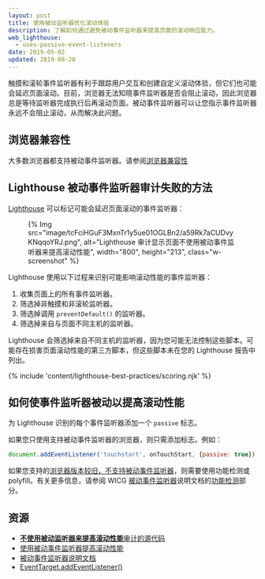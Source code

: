 ```yaml
---
layout: post
title: 使用被动监听器优化滚动体验
description: 了解如何通过避免被动事件监听器来提高页面的滚动响应能力。
web_lighthouse:
  - uses-passive-event-listeners
date: 2019-05-02
updated: 2019-08-28
---
```


触摸和滚轮事件监听器有利于跟踪用户交互和创建自定义滚动体验，但它们也可能会延迟页面滚动。目前，浏览器无法知晓事件监听器是否会阻止滚动，因此浏览器总是等待监听器完成执行后再滚动页面。被动事件监听器可以让您指示事件监听器永远不会阻止滚动，从而解决此问题。

## 浏览器兼容性

大多数浏览器都支持被动事件监听器。请参阅[浏览器兼容性](https://developer.mozilla.org/docs/Web/API/EventTarget/addEventListener#Browser_compatibility)

## Lighthouse 被动事件监听器审计失败的方法

[Lighthouse](https://developers.google.com/web/tools/lighthouse/) 可以标记可能会延迟页面滚动的事件监听器：

<figure class="w-figure">{% Img src="image/tcFciHGuF3MxnTr1y5ue01OGLBn2/a59Rk7aCUDvyKNqqoYRJ.png", alt="Lighthouse 审计显示页面不使用被动事件监听器来提高滚动性能", width="800", height="213", class="w-screenshot" %}</figure>

Lighthouse 使用以下过程来识别可能影响滚动性能的事件监听器：

1. 收集页面上的所有事件监听器。
2. 筛选掉非触摸和非滚轮监听器。
3. 筛选掉调用 `preventDefault()` 的监听器。
4. 筛选掉来自与页面不同主机的监听器。

Lighthouse 会筛选掉来自不同主机的监听器，因为您可能无法控制这些脚本。可能存在损害页面滚动性能的第三方脚本，但这些脚本未在您的 Lighthouse 报告中列出。

{% include 'content/lighthouse-best-practices/scoring.njk' %}

## 如何使事件监听器被动以提高滚动性能

为 Lighthouse 识别的每个事件监听器添加一个 `passive` 标志。

如果您只使用支持被动事件监听器的浏览器，则只需添加标志。例如：

```js
document.addEventListener('touchstart', onTouchStart, {passive: true});
```

如果您支持的[浏览器版本较旧，不支持被动事件监听器](https://developer.mozilla.org/docs/Web/API/EventTarget/addEventListener#Browser_compatibility)，则需要使用功能检测或 polyfill。有关更多信息，请参阅 WICG [被动事件监听器](https://github.com/WICG/EventListenerOptions/blob/gh-pages/explainer.md)说明文档的[功能检测](https://github.com/WICG/EventListenerOptions/blob/gh-pages/explainer.md#feature-detection)部分。

## 资源

- [**不使用被动监听器来提高滚动性能**审计的源代码](https://github.com/GoogleChrome/lighthouse/blob/master/lighthouse-core/audits/dobetterweb/uses-passive-event-listeners.js)
- [使用被动事件监听器提高滚动性能](https://developers.google.com/web/updates/2016/06/passive-event-listeners)
- [被动事件监听器说明文档](https://github.com/WICG/EventListenerOptions/blob/gh-pages/explainer.md)
- [EventTarget.addEventListener()](https://developer.mozilla.org/docs/Web/API/EventTarget/addEventListener)
